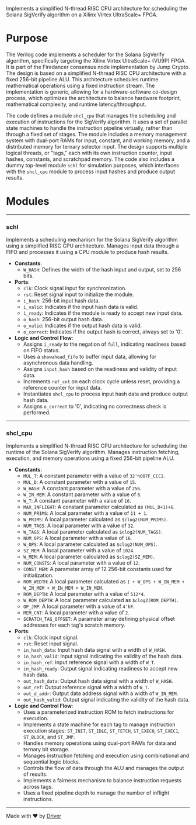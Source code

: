 <!--------------------------------------------------------------------------------->
<!-- IMPORTANT: This file is auto-generated by Driver (https://driver.ai). -------->
<!-- Manual edits may be overwritten on future commits. --------------------------->
<!--------------------------------------------------------------------------------->

Implements a simplified N-thread RISC CPU architecture for scheduling the Solana SigVerify algorithm on a Xilinx Virtex UltraScale+ FPGA.

# Purpose
The Verilog code implements a scheduler for the Solana SigVerify algorithm, specifically targeting the Xilinx Virtex UltraScale+ (VU9P) FPGA. It is part of the Firedancer consensus node implementation by Jump Crypto. The design is based on a simplified N-thread RISC CPU architecture with a fixed 256-bit pipeline ALU. This architecture schedules runtime mathematical operations using a fixed instruction stream. The implementation is generic, allowing for a hardware-software co-design process, which optimizes the architecture to balance hardware footprint, mathematical complexity, and runtime latency/throughput.

The code defines a module `shcl_cpu` that manages the scheduling and execution of instructions for the SigVerify algorithm. It uses a set of parallel state machines to handle the instruction pipeline virtually, rather than through a fixed set of stages. The module includes a memory management system with dual-port RAMs for input, constant, and working memory, and a distributed memory for ternary selector input. The design supports multiple logical threads, or "tags," each with its own instruction counter, input hashes, constants, and scratchpad memory. The code also includes a dummy top-level module `schl` for simulation purposes, which interfaces with the `shcl_cpu` module to process input hashes and produce output results.
# Modules

---
### schl
Implements a scheduling mechanism for the Solana SigVerify algorithm using a simplified RISC CPU architecture. Manages input data through a FIFO and processes it using a CPU module to produce hash results.
- **Constants**:
    - ``W_HASH``: Defines the width of the hash input and output, set to 256 bits.
- **Ports**:
    - ``clk``: Clock signal input for synchronization.
    - ``rst``: Reset signal input to initialize the module.
    - ``i_hash``: 256-bit input hash data.
    - ``i_valid``: Indicates if the input hash data is valid.
    - ``i_ready``: Indicates if the module is ready to accept new input data.
    - ``o_hash``: 256-bit output hash data.
    - ``o_valid``: Indicates if the output hash data is valid.
    - ``o_correct``: Indicates if the output hash is correct, always set to '0'.
- **Logic and Control Flow**:
    - Assigns `i_ready` to the negation of `full`, indicating readiness based on FIFO status.
    - Uses a `showahead_fifo` to buffer input data, allowing for asynchronous data handling.
    - Assigns `input_hash` based on the readiness and validity of input data.
    - Increments `ref_cnt` on each clock cycle unless reset, providing a reference counter for input data.
    - Instantiates `shcl_cpu` to process input hash data and produce output hash data.
    - Assigns `o_correct` to '0', indicating no correctness check is performed.


---
### shcl\_cpu
Implements a simplified N-thread RISC CPU architecture for scheduling the runtime of the Solana SigVerify algorithm. Manages instruction fetching, execution, and memory operations using a fixed 256-bit pipeline ALU.
- **Constants**:
    - ``MUL_T``: A constant parameter with a value of `32'h007F_CCC2`.
    - ``MUL_D``: A constant parameter with a value of `15`.
    - ``W_HASH``: A constant parameter with a value of `256`.
    - ``W_IN_MEM``: A constant parameter with a value of `6`.
    - ``W_T``: A constant parameter with a value of `16`.
    - ``MAX_INFLIGHT``: A constant parameter calculated as `(MUL_D+1)+6`.
    - ``NUM_PRIMS``: A local parameter with a value of `11 + 1`.
    - ``W_PRIMS``: A local parameter calculated as `$clog2(NUM_PRIMS)`.
    - ``NUM_TAGS``: A local parameter with a value of `32`.
    - ``W_TAGS``: A local parameter calculated as `$clog2(NUM_TAGS)`.
    - ``NUM_OPS``: A local parameter with a value of `16`.
    - ``W_OPS``: A local parameter calculated as `$clog2(NUM_OPS)`.
    - ``SZ_MEM``: A local parameter with a value of `1024`.
    - ``W_MEM``: A local parameter calculated as `$clog2(SZ_MEM)`.
    - ``NUM_CONSTS``: A local parameter with a value of `12`.
    - ``CONST_MEM``: A parameter array of 12 256-bit constants used for initialization.
    - ``ROM_WIDTH``: A local parameter calculated as `1 + W_OPS + W_IN_MEM + W_IN_MEM + W_IN_MEM + W_IN_MEM`.
    - ``ROM_DEPTH``: A local parameter with a value of `512*4`.
    - ``W_ROM_DEPTH``: A local parameter calculated as `$clog2(ROM_DEPTH)`.
    - ``OP_JMP``: A local parameter with a value of `4'hF`.
    - ``MEM_CNT``: A local parameter with a value of `2`.
    - ``SCRATCH_TAG_OFFSET``: A parameter array defining physical offset addresses for each tag's scratch memory.
- **Ports**:
    - ``clk``: Clock input signal.
    - ``rst``: Reset input signal.
    - ``in_hash_data``: Input hash data signal with a width of `W_HASH`.
    - ``in_hash_valid``: Input signal indicating the validity of the hash data.
    - ``in_hash_ref``: Input reference signal with a width of `W_T`.
    - ``in_hash_ready``: Output signal indicating readiness to accept new hash data.
    - ``out_hash_data``: Output hash data signal with a width of `W_HASH`.
    - ``out_ref``: Output reference signal with a width of `W_T`.
    - ``out_d_addr``: Output data address signal with a width of `W_IN_MEM`.
    - ``out_hash_valid``: Output signal indicating the validity of the hash data.
- **Logic and Control Flow**:
    - Uses a parameterized instruction ROM to fetch instructions for execution.
    - Implements a state machine for each tag to manage instruction execution stages: `ST_INIT`, `ST_IDLE`, `ST_FETCH`, `ST_EXEC0`, `ST_EXEC1`, `ST_BLOCK`, and `ST_JMP`.
    - Handles memory operations using dual-port RAMs for data and ternary bit storage.
    - Manages instruction fetching and execution using combinational and sequential logic blocks.
    - Controls the flow of data through the ALU and manages the output of results.
    - Implements a fairness mechanism to balance instruction requests across tags.
    - Uses a fixed pipeline depth to manage the number of inflight instructions.



---
Made with ❤️ by [Driver](https://www.driver.ai/)